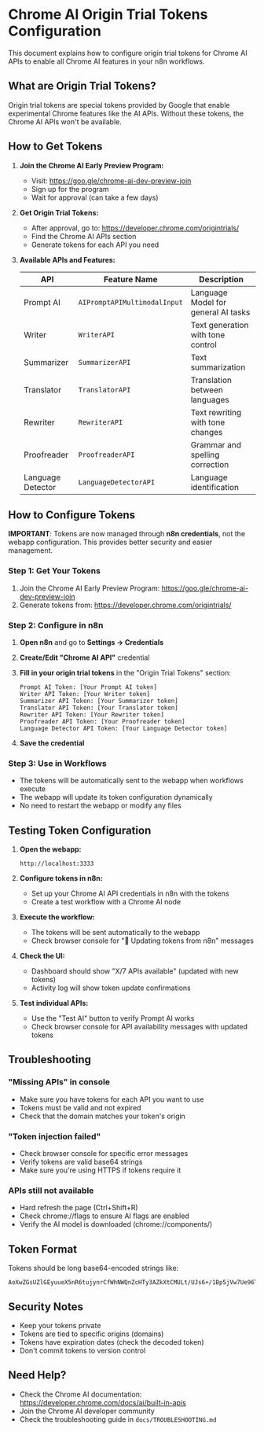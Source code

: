 # Chrome AI Origin Trial Tokens Configuration

This document explains how to configure origin trial tokens for Chrome AI APIs to enable all Chrome AI features in your n8n workflows.

## What are Origin Trial Tokens?

Origin trial tokens are special tokens provided by Google that enable experimental Chrome features like the AI APIs. Without these tokens, the Chrome AI APIs won't be available.

## How to Get Tokens

1. **Join the Chrome AI Early Preview Program:**
   - Visit: https://goo.gle/chrome-ai-dev-preview-join
   - Sign up for the program
   - Wait for approval (can take a few days)

2. **Get Origin Trial Tokens:**
   - After approval, go to: https://developer.chrome.com/origintrials/
   - Find the Chrome AI APIs section
   - Generate tokens for each API you need

3. **Available APIs and Features:**

   | API | Feature Name | Description |
   |-----|-------------|-------------|
   | Prompt AI | `AIPromptAPIMultimodalInput` | Language Model for general AI tasks |
   | Writer | `WriterAPI` | Text generation with tone control |
   | Summarizer | `SummarizerAPI` | Text summarization |
   | Translator | `TranslatorAPI` | Translation between languages |
   | Rewriter | `RewriterAPI` | Text rewriting with tone changes |
   | Proofreader | `ProofreaderAPI` | Grammar and spelling correction |
   | Language Detector | `LanguageDetectorAPI` | Language identification |

## How to Configure Tokens

**IMPORTANT**: Tokens are now managed through **n8n credentials**, not the webapp configuration. This provides better security and easier management.

### Step 1: Get Your Tokens
1. Join the Chrome AI Early Preview Program: https://goo.gle/chrome-ai-dev-preview-join
2. Generate tokens from: https://developer.chrome.com/origintrials/

### Step 2: Configure in n8n
1. **Open n8n** and go to **Settings → Credentials**
2. **Create/Edit "Chrome AI API"** credential
3. **Fill in your origin trial tokens** in the "Origin Trial Tokens" section:

   ```
   Prompt AI Token: [Your Prompt AI token]
   Writer API Token: [Your Writer token]
   Summarizer API Token: [Your Summarizer token]
   Translator API Token: [Your Translator token]
   Rewriter API Token: [Your Rewriter token]
   Proofreader API Token: [Your Proofreader token]
   Language Detector API Token: [Your Language Detector token]
   ```

4. **Save the credential**

### Step 3: Use in Workflows
- The tokens will be automatically sent to the webapp when workflows execute
- The webapp will update its token configuration dynamically
- No need to restart the webapp or modify any files

## Testing Token Configuration

1. **Open the webapp:**
   ```
   http://localhost:3333
   ```

2. **Configure tokens in n8n:**
   - Set up your Chrome AI API credentials in n8n with the tokens
   - Create a test workflow with a Chrome AI node

3. **Execute the workflow:**
   - The tokens will be sent automatically to the webapp
   - Check browser console for "🔄 Updating tokens from n8n" messages

4. **Check the UI:**
   - Dashboard should show "X/7 APIs available" (updated with new tokens)
   - Activity log will show token update confirmations

5. **Test individual APIs:**
   - Use the "Test AI" button to verify Prompt AI works
   - Check browser console for API availability messages with updated tokens

## Troubleshooting

### "Missing APIs" in console
- Make sure you have tokens for each API you want to use
- Tokens must be valid and not expired
- Check that the domain matches your token's origin

### "Token injection failed"
- Check browser console for specific error messages
- Verify tokens are valid base64 strings
- Make sure you're using HTTPS if tokens require it

### APIs still not available
- Hard refresh the page (Ctrl+Shift+R)
- Check chrome://flags to ensure AI flags are enabled
- Verify the AI model is downloaded (chrome://components/)

## Token Format

Tokens should be long base64-encoded strings like:
```
AoXwZGsUZlGEyuueX5nR6tujynrCfWhNWQnZcHTy3AZkXtCMULt/UJs6+/1Bp5jVw7Ue96Tcyf1IO8IRUMimAgcAAABeeyJvcmlnaW4iOiJodHRwczovL2Nocm9tZS5kZXY6NDQzIiwiZmVhdHVyZSI6IkFJUHJvbXB0QVBJTXVsdGltb2RhbElucHV0IiwiZXhwaXJ5IjoxNzc0MzEwNDAwfQ==
```

## Security Notes

- Keep your tokens private
- Tokens are tied to specific origins (domains)
- Tokens have expiration dates (check the decoded token)
- Don't commit tokens to version control

## Need Help?

- Check the Chrome AI documentation: https://developer.chrome.com/docs/ai/built-in-apis
- Join the Chrome AI developer community
- Check the troubleshooting guide in `docs/TROUBLESHOOTING.md`

